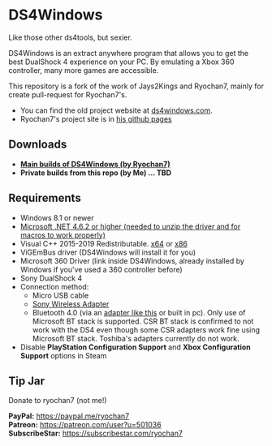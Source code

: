 # DS4Windows

Like those other ds4tools, but sexier.

DS4Windows is an extract anywhere program that allows you to get the best
DualShock 4 experience on your PC. By emulating a Xbox 360 controller, many
more games are accessible.

This repository is a fork of the work of Jays2Kings and Ryochan7, mainly for create pull-request for Ryochan7's.
- You can find the old project website at [ds4windows.com](http://ds4windows.com).
- Ryochan7's project site is in [his github pages](https://ryochan7.github.io/ds4windows-site/)

## Downloads

- **[Main builds of DS4Windows (by Ryochan7)](https://github.com/Ryochan7/DS4Windows/releases)**
- **Private builds from this repo (by Me) ... TBD**

## Requirements

- Windows 8.1 or newer
- [Microsoft .NET 4.6.2 or higher (needed to unzip the driver and for macros to
work properly)](https://www.microsoft.com/en-us/download/details.aspx?id=53344)
- Visual C++ 2015-2019 Redistributable. [x64](https://aka.ms/vs/16/release/vc_redist.x64.exe) or [x86](https://aka.ms/vs/16/release/vc_redist.x86.exe)
- ViGEmBus driver (DS4Windows will install it for you)
- Microsoft 360 Driver (link inside DS4Windows, already installed by Windows if
you've used a 360 controller before)
- Sony DualShock 4
- Connection method:
  - Micro USB cable
  - [Sony Wireless Adapter](https://www.amazon.com/gp/product/B01KYVLKG2)
  - Bluetooth 4.0 (via an
[adapter like this](https://www.newegg.com/Product/Product.aspx?Item=N82E16833166126)
or built in pc). Only use of Microsoft BT stack is supported. CSR BT stack is
confirmed to not work with the DS4 even though some CSR adapters work fine
using Microsoft BT stack. Toshiba's adapters currently do not work.
- Disable **PlayStation Configuration Support** and
**Xbox Configuration Support** options in Steam

## Tip Jar

Donate to ryochan7 (not me!)

**PayPal:** https://paypal.me/ryochan7  
**Patreon:** https://patreon.com/user?u=501036  
**SubscribeStar:** https://subscribestar.com/ryochan7
